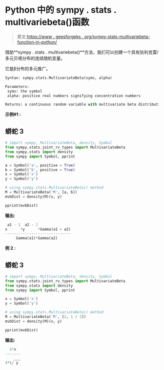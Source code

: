 # Python 中的 sympy . stats . multivariebeta()函数

> 原文:[https://www . geesforgeks . org/sympy-stats-multivariebeta-function-in-python/](https://www.geeksforgeeks.org/sympy-stats-multivariatebeta-function-in-python/)

借助**sympy . stats . multivariebeta()**方法，我们可以创建一个具有狄利克雷/多元贝塔分布的连续随机变量。

它是β分布的多元推广。

```py
Syntax: sympy.stats.MultivariateBeta(syms, alpha)

Parameters: 
 syms: the symbol
 alpha: positive real numbers signifying concentration numbers

Returns: a continuous random variable with multivariate beta distribution.
```

**示例#1 :**

## 蟒蛇 3

```py
# import sympy, MultivariateBeta, density, Symbol
from sympy.stats.joint_rv_types import MultivariateBeta
from sympy.stats import density
from sympy import Symbol, pprint

a = Symbol('a', positive = True)
b = Symbol('b', positive = True)
x = Symbol('x')
y = Symbol('y')

# using sympy.stats.MultivariateBeta() method
M = MultivariateBeta('M', [a, b])
mvbDist = density(M)(x, y)

pprint(mvbDist)
```

**输出:**

```py
 a1 - 1  a2 - 1               
x      *y      *Gamma(a1 + a2)
------------------------------
     Gamma(a1)*Gamma(a2)     
```

**例 2 :**

## 蟒蛇 3

```py
# import sympy, MultivariateBeta, density, Symbol
from sympy.stats.joint_rv_types import MultivariateBeta
from sympy.stats import density
from sympy import Symbol, pprint

x = Symbol('x')
y = Symbol('y')

# using sympy.stats.MultivariateBeta() method
M = MultivariateBeta('M', [2, 1 / 2])
mvbDist = density(M)(x, y)

pprint(mvbDist)
```

**输出:**

```py
  3*x  
-------
    ___
4*\/ y 
```